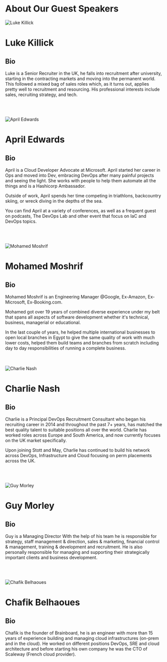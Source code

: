 # About Our Guest Speakers

![Luke Killick](https://raw.githubusercontent.com/MohamedRadwan-DevOps/devops-step-by-step/main//none-community/images/speakers/Luke-Killick.png)

Luke Killick
=============

Bio
---

Luke is a Senior Recruiter in the UK, he falls into recruitment after university, starting in the contracting markets and moving into the permanent world. This followed a mixed bag of sales roles which, as it turns out, applies pretty well to recruitment and resourcing. His professional interests include sales, recruiting strategy, and tech.

<br></br>

![April Edwards](https://raw.githubusercontent.com/MohamedRadwan-DevOps/devops-step-by-step/main//none-community/images/speakers/April-Edwards.png)

April Edwards
=============

Bio
---

April is a Cloud Developer Advocate at Microsoft. April started her career in Ops and moved into Dev, embracing DevOps after many painful projects and seeing the light. She works with people to help them automate all the things and is a Hashicorp Ambassador.

Outside of work, April spends her time competing in triathlons, backcountry skiing, or wreck diving in the depths of the sea.

You can find April at a variety of conferences, as well as a frequent guest on podcasts, The DevOps Lab and other event that focus on IaC and DevOps topics.

<br></br>

![Mohamed Moshrif](https://raw.githubusercontent.com/MohamedRadwan-DevOps/devops-step-by-step/main//none-community/images/speakers/Mohamed-Moshrif.png)

Mohamed Moshrif
=============

Bio
---

Mohamed Moshrif is an Engineering Manager @Google, Ex-Amazon, Ex-Microsoft, Ex-Booking.com. 

Mohamed got over 19 years of combined diverse experience under my belt that spans all aspects of software development whether it's technical, business, managerial or educational.

In the last couple of years, he helped multiple international businesses to open local branches in Egypt to give the same quality of work with much lower costs, helped them build teams and branches from scratch including day to day responsibilities of running a complete business.


<br></br>
![Charlie Nash](https://raw.githubusercontent.com/MohamedRadwan-DevOps/devops-step-by-step/main//none-community/images/speakers/Charlie-Nash.png)

Charlie Nash
=============

Bio
---

Charlie is a Principal DevOps Recruitment Consultant who began his recruiting career in 2014 and throughout the past 7+ years, has matched the best quality talent to suitable positions all over the world. Charlie has worked roles across Europe and South America, and now currently focuses on the UK market specifically.

Upon joining Stott and May, Charlie has continued to build his network across DevOps, Infrastructure and Cloud focusing on perm placements across the UK.

<br></br>

![Guy Morley](https://raw.githubusercontent.com/MohamedRadwan-DevOps/devops-step-by-step/main//none-community/images/speakers/Guy-Morley.png)

Guy Morley
=============

Bio
---

Guy is a Managing Director With the help of his team he is responsible for strategy, staff management & direction, sales & marketing, financial control & management, training & development and recruitment. He is also personally responsible for managing and supporting their strategically important clients and business development. 

<br></br>

![Chafik Belhaoues](https://raw.githubusercontent.com/MohamedRadwan-DevOps/devops-step-by-step/main//none-community/images/speakers/Chafik-Belhaoues.png)

Chafik Belhaoues
=============

Bio
---

Chafik is the founder of Brainboard, he is an engineer with more than 15 years of experience building and managing cloud infrastructures (on-prem and in the cloud). He worked on different positions DevOps, SRE and cloud architecture and before starting his own company he was the CTO of Scaleway (French cloud provider).

<br></br>

